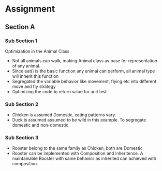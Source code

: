 # Assignment
## Section A 
### Sub Section 1
Optimization in the Animal Class 
* Not all animals can walk, making Animal class as base for representation of any animal.
* Since eat() is the basic function any animal can perform, all animal type will inherit this function
* Segregated the variable behavior like movement, flying etc into different move and fly strategy
* Optimizing the code to return value for unit test

### Sub Section 2
* Chicken is assumed Domestic, eating patterns vary. 
* Duck is assumed  assumed to be wild in this example. To segregate domestic and non-domestic.

### Sub Section 3
* Rooster belong to the same family as Chicken, both are Domestic
* Rooster can be implemented with Composition and Inheritence. A maintainable Rooster with same behavior as inherited can achieved with composition. 